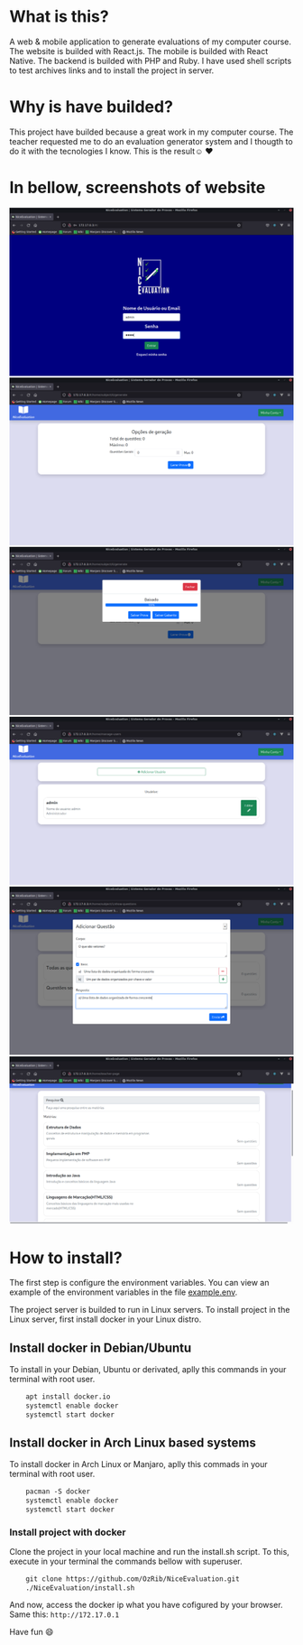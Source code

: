 # What is this?
A web & mobile application to generate evaluations of my computer course.
The website is builded with React.js.
The mobile is builded with React Native.
The backend is builded with PHP and Ruby.
I have used shell scripts to test archives links and to install the project in server. 

# Why is have builded?
This project have builded because a great work in  my computer course. 
The teacher requested me to do an evaluation generator system and I thougth to do it with the tecnologies I know.
This is the result☺️ ❤️

# In bellow, screenshots of website

![login](https://github.com/OzRib/NiceEvaluation/blob/master/screenshots/login.png)
![generate](https://github.com/OzRib/NiceEvaluation/blob/master/screenshots/generate.png)
![generate-modal](https://github.com/OzRib/NiceEvaluation/blob/master/screenshots/generate-modal.png)
![manage-users](https://github.com/OzRib/NiceEvaluation/blob/master/screenshots/manage-users.png)
![show-questions](https://github.com/OzRib/NiceEvaluation/blob/master/screenshots/show-questions.png)
![teacher-page](https://github.com/OzRib/NiceEvaluation/blob/master/screenshots/teacher-page.png)

# How to install?
The first step is configure the environment variables.
You can view an example of the environment variables in the file 
[example.env](https://github.com/OzRib/NiceEvaluation/blob/master/example.env).

The project server is builded to run in Linux servers.
To install project in the Linux server, first install docker in your Linux distro.

## Install docker in Debian/Ubuntu
To install in your Debian, Ubuntu or derivated, aplly this commands in your terminal with root user.

```
	apt install docker.io
	systemctl enable docker
	systemctl start docker
```

## Install docker in Arch Linux based systems
To install docker in Arch Linux or Manjaro, aplly this commads in your terminal with root user.

```
	pacman -S docker
	systemctl enable docker
	systemctl start docker	
```

### Install project with docker
Clone the project in your local machine and run the install.sh script.
To this, execute in your terminal the commands bellow with superuser.

```
	git clone https://github.com/OzRib/NiceEvaluation.git
	./NiceEvaluation/install.sh
```

And now, access the docker ip what you have cofigured by your browser.
Same this: `http://172.17.0.1`

Have fun 😄
